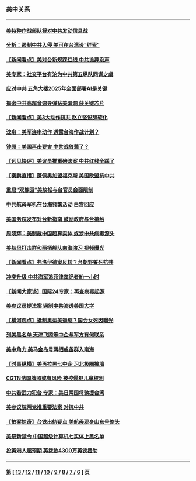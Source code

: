 ### 美中关系
---
#### [美特种作战部队将对中共发动信息战](../../pages/nf1412576/n12870566.md) 
#### [分析：遏制中共入侵 美可在台湾设“绊索”](../../pages/nf1412576/n12847306.md) 
#### [【新闻看点】美对台新规踩红线 中共诡异没声](../../pages/nf1412576/n12871790.md) 
#### [美专家：社交平台有沦为中共第五纵队同谋之虞](../../pages/nf1412576/n12871560.md) 
#### [应对中共 五角大楼2025年全面部署AI是关键](../../pages/nf1412576/n12871661.md) 
#### [揭密中共高超音速导弹钻美漏洞 获关键芯片](../../pages/nf1412576/n12870582.md) 
#### [【新闻看点】美3大动作抗共 赵立坚说辞软化](../../pages/nf1412576/n12870336.md) 
#### [沈舟：美军连串动作 透露台海作战计划？](../../pages/nf1412576/n12870256.md) 
#### [钟原：美国再击要害 中共战狼蔫了？](../../pages/nf1412576/n12870031.md) 
#### [【远见快评】美议员推重磅法案 中共红线全踩了](../../pages/nf1412576/n12870408.md) 
#### [【秦鹏直播】蓬佩奥加盟福克斯 美国欧盟抗中共](../../pages/nf1412576/n12870442.md) 
#### [重启“双橡园”美放松与台官员会面限制](../../pages/nf1412576/n12870277.md) 
#### [中共航母军机在台海频繁活动 白宫回应](../../pages/nf1412576/n12870152.md) 
#### [美国务院发布对台新指南 鼓励政府与台接触](../../pages/nf1412576/n12870263.md) 
#### [周晓辉：美制裁中国超算实体 或涉中共病毒源头](../../pages/nf1412576/n12869957.md) 
#### [美航母打击群和两栖舰队南海演习 视频曝光](../../pages/nf1412576/n12869862.md) 
#### [【新闻看点】弗洛伊德案反转？台朝野誓死抗共](../../pages/nf1412576/n12867846.md) 
#### [冲突升级 中共海军追菲律宾记者船一小时](../../pages/nf1412576/n12869831.md) 
#### [【新闻大家谈】国际24专家：再查病毒起源](../../pages/nf1412576/n12869621.md) 
#### [美参议员提法案 遏制中共渗透美国大学](../../pages/nf1412576/n12868336.md) 
#### [【横河观点】抵制奥运美退缩？国会女死因曝光](../../pages/nf1412576/n12868050.md) 
#### [列美黑名单 天津飞腾等中企与军方有何联系](../../pages/nf1412576/n12867512.md) 
#### [美中角力 美马金岛号两栖戒备群入南海](../../pages/nf1412576/n12867706.md) 
#### [【时事纵横】美再拉黑七中企 习北极圈撞墙](../../pages/nf1412576/n12867867.md) 
#### [CGTN法国牌照或有风险 被控侵犯儿童权利](../../pages/nf1412576/n12867651.md) 
#### [中共若武力犯台 专家：美日两国将驰援台湾](../../pages/nf1412576/n12867473.md) 
#### [美参议院两党推重要法案 对抗中共](../../pages/nf1412576/n12867315.md) 
#### [【拍案惊奇】台铁出轨疑点 美航母现身山东号缩头](../../pages/nf1412576/n12865699.md) 
#### [美祭新禁令 中国超级计算机七实体上黑名单](../../pages/nf1412576/n12867255.md) 
#### [投英港人超预期 英拨款4300万英镑援助](../../pages/nf1412576/n12866733.md) 

---
#### 第 [ [13](./13.md) / [12](./12.md) / [11](./11.md) / [10](./10.md) / [9](./9.md) / [8](./8.md) / [7](./7.md) / [6](./6.md) ] 页
